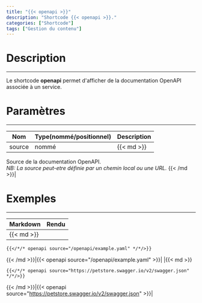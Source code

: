 ```yaml
---
title: "{{< openapi >}}"
description: "Shortcode {{< openapi >}}."
categories: ["Shortcode"]
tags: ["Gestion du contenu"]
---
```


# Description
---

Le shortcode **openapi** permet d'afficher de la documentation OpenAPI associée à un service.

# Paramètres
---

| Nom | Type(nommé/positionnel) | Description |
| --- | ----------------------- | ----------- |
| source | nommé |{{< md >}}
Source de la documentation OpenAPI.  
*NB: La source peut-etre définie par un chemin local ou une URL.*
{{< /md >}}|

# Exemples
---

| Markdown | Rendu |
| -------- | ----- |
|{{< md >}}
```
{{</*/* openapi source="/openapi/example.yaml" */*/>}}
```
{{< /md >}}|{{< openapi source="/openapi/example.yaml" >}}|
|{{< md >}}
```
{{</*/* openapi source="https://petstore.swagger.io/v2/swagger.json" */*/>}}
```
{{< /md >}}|{{< openapi source="https://petstore.swagger.io/v2/swagger.json" >}}|
